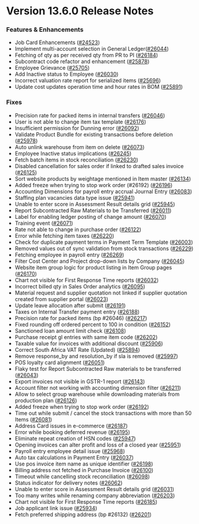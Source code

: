 # Version 13.6.0 Release Notes

### Features & Enhancements

- Job Card Enhancements ([#24523](https://github.com/jrGabrillo/erpnext/pull/24523))
- Implement multi-account selection in General Ledger([#26044](https://github.com/jrGabrillo/erpnext/pull/26044))
- Fetching of qty as per received qty from PR to PI ([#26184](https://github.com/jrGabrillo/erpnext/pull/26184))
- Subcontract code refactor and enhancement ([#25878](https://github.com/jrGabrillo/erpnext/pull/25878))
- Employee Grievance ([#25705](https://github.com/jrGabrillo/erpnext/pull/25705))
- Add Inactive status to Employee ([#26030](https://github.com/jrGabrillo/erpnext/pull/26030))
- Incorrect valuation rate report for serialized items ([#25696](https://github.com/jrGabrillo/erpnext/pull/25696))
- Update cost updates operation time and hour rates in BOM ([#25891](https://github.com/jrGabrillo/erpnext/pull/25891))

### Fixes

- Precision rate for packed items in internal transfers ([#26046](https://github.com/jrGabrillo/erpnext/pull/26046))
- User is not able to change item tax template ([#26176](https://github.com/jrGabrillo/erpnext/pull/26176))
- Insufficient permission for Dunning error ([#26092](https://github.com/jrGabrillo/erpnext/pull/26092))
- Validate Product Bundle for existing transactions before deletion ([#25978](https://github.com/jrGabrillo/erpnext/pull/25978))
- Auto unlink warehouse from item on delete ([#26073](https://github.com/jrGabrillo/erpnext/pull/26073))
- Employee Inactive status implications ([#26245](https://github.com/jrGabrillo/erpnext/pull/26245))
- Fetch batch items in stock reconciliation ([#26230](https://github.com/jrGabrillo/erpnext/pull/26230))
- Disabled cancellation for sales order if linked to drafted sales invoice ([#26125](https://github.com/jrGabrillo/erpnext/pull/26125))
- Sort website products by weightage mentioned in Item master ([#26134](https://github.com/jrGabrillo/erpnext/pull/26134))
- Added freeze when trying to stop work order (#26192) ([#26196](https://github.com/jrGabrillo/erpnext/pull/26196))
- Accounting Dimensions for payroll entry accrual Journal Entry ([#26083](https://github.com/jrGabrillo/erpnext/pull/26083))
- Staffing plan vacancies data type issue ([#25941](https://github.com/jrGabrillo/erpnext/pull/25941))
- Unable to enter score in Assessment Result details grid ([#25945](https://github.com/jrGabrillo/erpnext/pull/25945))
- Report Subcontracted Raw Materials to be Transferred ([#26011](https://github.com/jrGabrillo/erpnext/pull/26011))
- Label for enabling ledger posting of change amount ([#26070](https://github.com/jrGabrillo/erpnext/pull/26070))
- Training event ([#26071](https://github.com/jrGabrillo/erpnext/pull/26071))
- Rate not able to change in purchase order ([#26122](https://github.com/jrGabrillo/erpnext/pull/26122))
- Error while fetching item taxes ([#26220](https://github.com/jrGabrillo/erpnext/pull/26220))
- Check for duplicate payment terms in Payment Term Template ([#26003](https://github.com/jrGabrillo/erpnext/pull/26003))
- Removed values out of sync validation from stock transactions ([#26229](https://github.com/jrGabrillo/erpnext/pull/26229))
- Fetching employee in payroll entry ([#26269](https://github.com/jrGabrillo/erpnext/pull/26269))
- Filter Cost Center and Project drop-down lists by Company ([#26045](https://github.com/jrGabrillo/erpnext/pull/26045))
- Website item group logic for product listing in Item Group pages ([#26170](https://github.com/jrGabrillo/erpnext/pull/26170))
- Chart not visible for First Response Time reports ([#26032](https://github.com/jrGabrillo/erpnext/pull/26032))
- Incorrect billed qty in Sales Order analytics ([#26095](https://github.com/jrGabrillo/erpnext/pull/26095))
- Material request and supplier quotation not linked if supplier quotation created from supplier portal ([#26023](https://github.com/jrGabrillo/erpnext/pull/26023))
- Update leave allocation after submit ([#26191](https://github.com/jrGabrillo/erpnext/pull/26191))
- Taxes on Internal Transfer payment entry ([#26188](https://github.com/jrGabrillo/erpnext/pull/26188))
- Precision rate for packed items (bp #26046) ([#26217](https://github.com/jrGabrillo/erpnext/pull/26217))
- Fixed rounding off ordered percent to 100 in condition ([#26152](https://github.com/jrGabrillo/erpnext/pull/26152))
- Sanctioned loan amount limit check ([#26108](https://github.com/jrGabrillo/erpnext/pull/26108))
- Purchase receipt gl entries with same item code ([#26202](https://github.com/jrGabrillo/erpnext/pull/26202))
- Taxable value for invoices with additional discount ([#25906](https://github.com/jrGabrillo/erpnext/pull/25906))
- Correct South Africa VAT Rate (Updated) ([#25894](https://github.com/jrGabrillo/erpnext/pull/25894))
- Remove response_by and resolution_by if sla is removed ([#25997](https://github.com/jrGabrillo/erpnext/pull/25997))
- POS loyalty card alignment ([#26051](https://github.com/jrGabrillo/erpnext/pull/26051))
- Flaky test for Report Subcontracted Raw materials to be transferred ([#26043](https://github.com/jrGabrillo/erpnext/pull/26043))
- Export invoices not visible in GSTR-1 report ([#26143](https://github.com/jrGabrillo/erpnext/pull/26143))
- Account filter not working with accounting dimension filter ([#26211](https://github.com/jrGabrillo/erpnext/pull/26211))
- Allow to select group warehouse while downloading materials from production plan ([#26126](https://github.com/jrGabrillo/erpnext/pull/26126))
- Added freeze when trying to stop work order ([#26192](https://github.com/jrGabrillo/erpnext/pull/26192))
- Time out while submit / cancel the stock transactions with more than 50 Items ([#26081](https://github.com/jrGabrillo/erpnext/pull/26081))
- Address Card issues in e-commerce ([#26187](https://github.com/jrGabrillo/erpnext/pull/26187))
- Error while booking deferred revenue ([#26195](https://github.com/jrGabrillo/erpnext/pull/26195))
- Eliminate repeat creation of HSN codes ([#25947](https://github.com/jrGabrillo/erpnext/pull/25947))
- Opening invoices can alter profit and loss of a closed year ([#25951](https://github.com/jrGabrillo/erpnext/pull/25951))
- Payroll entry employee detail issue ([#25968](https://github.com/jrGabrillo/erpnext/pull/25968))
- Auto tax calculations in Payment Entry ([#26037](https://github.com/jrGabrillo/erpnext/pull/26037))
- Use pos invoice item name as unique identifier ([#26198](https://github.com/jrGabrillo/erpnext/pull/26198))
- Billing address not fetched in Purchase Invoice ([#26100](https://github.com/jrGabrillo/erpnext/pull/26100))
- Timeout while cancelling stock reconciliation ([#26098](https://github.com/jrGabrillo/erpnext/pull/26098))
- Status indicator for delivery notes ([#26062](https://github.com/jrGabrillo/erpnext/pull/26062))
- Unable to enter score in Assessment Result details grid ([#26031](https://github.com/jrGabrillo/erpnext/pull/26031))
- Too many writes while renaming company abbreviation ([#26203](https://github.com/jrGabrillo/erpnext/pull/26203))
- Chart not visible for First Response Time reports ([#26185](https://github.com/jrGabrillo/erpnext/pull/26185))
- Job applicant link issue ([#25934](https://github.com/jrGabrillo/erpnext/pull/25934))
- Fetch preferred shipping address (bp #26132) ([#26201](https://github.com/jrGabrillo/erpnext/pull/26201))
